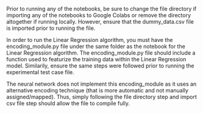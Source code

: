 Prior to running any of the notebooks, be sure to change the file directory if importing any of the notebooks to Google Colabs or remove the directory altogether if running locally. However, ensure that the dummy_data.csv file is imported prior to running the file.

In order to run the Linear Regression algorithm, you must have the encoding_module.py file under
the same folder as the notebook for the Linear Regression algorithm. The encoding_module.py file
should include a function used to featurize the training data within the Linear Regression model. Similarily, ensure the same steps were followed prior to running the experimental test case file. 

The neural network does not implement this encoding_module as it uses an alternative encoding technique (that is more automatic and not manually assigned/mapped). Thus, simply following the file directory step and import csv file step should allow the file to compile fully. 
